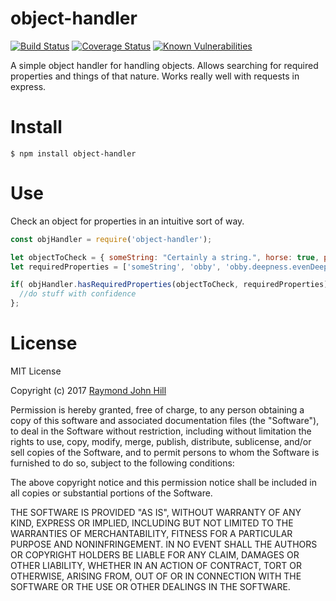 # object-handler
[![Build Status](https://travis-ci.org/theinfamousrj/objecthandler.svg?branch=master)](https://travis-ci.org/theinfamousrj/objecthandler)
[![Coverage Status](https://coveralls.io/repos/github/theinfamousrj/objecthandler/badge.svg?branch=master)](https://coveralls.io/github/theinfamousrj/objecthandler?branch=master)
[![Known Vulnerabilities](https://snyk.io/test/github/theinfamousrj/objecthandler/badge.svg)](https://snyk.io/test/github/theinfamousrj/objecthandler)

A simple object handler for handling objects. Allows searching for required properties and things of that nature. Works really well with requests in express.

# Install

```
$ npm install object-handler

```

# Use

Check an object for properties in an intuitive sort of way.

```javascript
const objHandler = require('object-handler');

let objectToCheck = { someString: "Certainly a string.", horse: true, potion: 1, obby: { deeper: true, deepness: { stophere: false, evenDeeper: { wow: 'that is deep', right: { nope: 'we can go deeper' } } } } };
let requiredProperties = ['someString', 'obby', 'obby.deepness.evenDeeper.wow'];

if( objHandler.hasRequiredProperties(objectToCheck, requiredProperties) ) {
  //do stuff with confidence 
};
```

# License
MIT License

Copyright (c) 2017 [Raymond John Hill](http://www.raymondjohnhill.com)

Permission is hereby granted, free of charge, to any person obtaining a copy
of this software and associated documentation files (the "Software"), to deal
in the Software without restriction, including without limitation the rights
to use, copy, modify, merge, publish, distribute, sublicense, and/or sell
copies of the Software, and to permit persons to whom the Software is
furnished to do so, subject to the following conditions:

The above copyright notice and this permission notice shall be included in all
copies or substantial portions of the Software.

THE SOFTWARE IS PROVIDED "AS IS", WITHOUT WARRANTY OF ANY KIND, EXPRESS OR
IMPLIED, INCLUDING BUT NOT LIMITED TO THE WARRANTIES OF MERCHANTABILITY,
FITNESS FOR A PARTICULAR PURPOSE AND NONINFRINGEMENT. IN NO EVENT SHALL THE
AUTHORS OR COPYRIGHT HOLDERS BE LIABLE FOR ANY CLAIM, DAMAGES OR OTHER
LIABILITY, WHETHER IN AN ACTION OF CONTRACT, TORT OR OTHERWISE, ARISING FROM,
OUT OF OR IN CONNECTION WITH THE SOFTWARE OR THE USE OR OTHER DEALINGS IN THE
SOFTWARE.